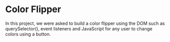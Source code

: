 # Color Flipper

In this project, we were asked to build a color flipper using the DOM such as querySelector(), event listeners and JavaScript for any user to change colors using a button.